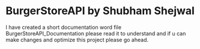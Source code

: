 # BurgerStoreAPI by Shubham Shejwal
I have created a short documentation word file BurgerStoreAPI_Documentation please read it to understand and if u can make changes and optimize this project please go ahead.
